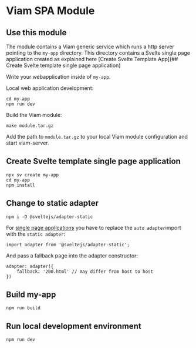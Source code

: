 # Viam SPA Module

## Use this module

The module contains a Viam generic service which runs a http server pointing to the `my-app` directory. This directory contains a Svelte single page application created as explained here [Create Svelte Template App](## Create Svelte template single page application)

Write your webapplication inside of `my-app`.

Local web application development:

```
cd my-app
npm run dev
```

Build the Viam module:

```
make module.tar.gz
```

Add the path to `module.tar.gz` to your local Viam module configuration and start viam-server.

## Create Svelte template single page application

```
npx sv create my-app
cd my-app
npm install
```

## Change to static adapter

```
npm i -D @sveltejs/adapter-static
```

For [single page applications](https://svelte.dev/docs/kit/single-page-apps#Usage) you have to replace the `auto adapter`import with the `static adapter`:

```
import adapter from '@sveltejs/adapter-static';
```

And pass a fallback page into the adapter constructor:

```
adapter: adapter({
	fallback: '200.html' // may differ from host to host
})
```

## Build my-app

```
npm run build
```

## Run local development environment

```
npm run dev

```
